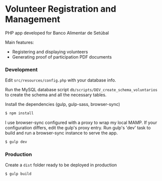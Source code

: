 # Volunteer Registration and Management

PHP app developed for Banco Alimentar de Setúbal

Main features:

- Registering and displaying volunteers
- Generating proof of participation PDF documents

### Development

Edit `src/resources/config.php` with your database info.

Run the MySQL database script `db/scripts/DEV_create_schema_voluntarios` to create the schema and all the necessary tables.

Install the dependencies (gulp, gulp-sass, browser-sync)

```sh
$ npm install
```

I use browser-sync configured with a proxy to wrap my local MAMP.
If your configuration differs, edit the gulp's proxy entry.
Run gulp's 'dev' task to build and run a browser-sync instance to serve the app.

```sh
$ gulp dev
```

### Production

Create a `dist` folder ready to be deployed in production

```sh
$ gulp build
```
